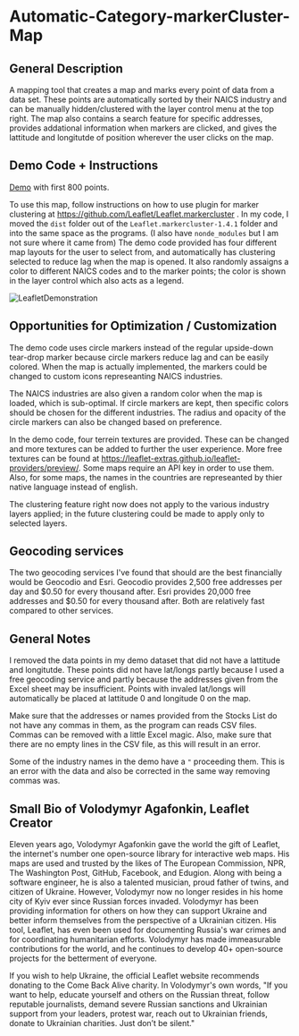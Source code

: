 # Automatic-Category-markerCluster-Map
## General Description
A mapping tool that creates a map and marks every point of data from a data set. These points are automatically sorted by their NAICS industry and can be manually hidden/clustered with the layer control menu at the top right. The map also contains a search feature for specific addresses, provides addational information when markers are clicked, and gives the lattitude and longitutde of position wherever the user clicks on the map.

## Demo Code + Instructions
[Demo](https://leafletmapdemoedugion.surge.sh/) with first 800 points.

To use this map, follow instructions on how to use plugin for marker clustering at https://github.com/Leaflet/Leaflet.markercluster . In my code, I moved the `dist` folder out of the `Leaflet.markercluster-1.4.1` folder and into the same space as the programs. (I also have `nonde_modules` but I am not sure where it came from)
The demo code provided has four different map layouts for the user to select from, and automatically has clustering selected to reduce lag when the map is opened. It also randomly assaigns a color to different NAICS codes and to the marker points; the color is shown in the layer control which also acts as a legend. 

![LeafletDemonstration](https://user-images.githubusercontent.com/93101107/184181320-b4b88487-e60b-42dc-ac5c-4b97ba823dc0.gif)

## Opportunities for Optimization / Customization
The demo code uses circle markers instead of the regular upside-down tear-drop marker because circle markers reduce lag and can be easily colored. When the map is actually implemented, the markers could be changed to custom icons represeanting NAICS industries. 

The NAICS industries are also given a random color when the map is loaded, which is sub-optimal. If circle markers are kept, then specific colors should be chosen for the different industries. The radius and opacity of the circle markers can also be changed based on preference.

In the demo code, four terrein textures are provided. These can be changed and more textures can be added to further the user experience. More free textures can be found at https://leaflet-extras.github.io/leaflet-providers/preview/. Some maps require an API key in order to use them. Also, for some maps, the names in the countries are represeanted by thier native language instead of english.

The clustering feature right now does not apply to the various industry layers applied; in the future clustering could be made to apply only to selected layers.

## Geocoding services
The two geocoding services I've found that should are the best financially would be Geocodio and Esri. Geocodio provides 2,500 free addresses per day and $0.50 for every thousand after. Esri provides 20,000 free addresses and $0.50 for every thousand after. Both are relatively fast compared to other services.

## General Notes
I removed the data points in my demo dataset that did not have a lattitude and longitutde. These points did not have lat/longs partly because I used a free geocoding service and partly because the addresses given from the Excel sheet may be insufficient. Points with invaled lat/longs will automatically be placed at lattitude 0 and longitude 0 on the map.

Make sure that the addresses or names provided from the Stocks List do not have any commas in them, as the program can reads CSV files. Commas can be removed with a little Excel magic. Also, make sure that there are no empty lines in the CSV file, as this will result in an error.

Some of the industry names in the demo have a `"` proceeding them. This is an error with the data and also be corrected in the same way removing commas was.

## Small Bio of Volodymyr Agafonkin, Leaflet Creator

Eleven years ago, Volodymyr Agafonkin gave the world the gift of Leaflet, the internet's number one open-source library for interactive web maps. His maps are used and trusted by the likes of The European Commission, NPR, The Washington Post, GitHub, Facebook, and Edugion. Along with being a software engineer, he is also a talented musician, proud father of twins, and citizen of Ukraine. However, Volodymyr now no longer resides in his home city of Kyiv ever since Russian forces invaded. Volodymyr has been providing information for others on how they can support Ukraine and better inform themselves from the perspective of a Ukrainian citizen. His tool, Leaflet, has even been used for documenting Russia's war crimes and for coordinating humanitarian efforts. Volodymyr has made immeasurable contributions for the world, and he continues to develop 40+ open-source projects for the betterment of everyone.

If you wish to help Ukraine, the official Leaflet website recommends donating to the Come Back Alive charity. In Volodymyr's own words, "If you want to help, educate yourself and others on the Russian threat, follow reputable journalists, demand severe Russian sanctions and Ukrainian support from your leaders, protest war, reach out to Ukrainian friends, donate to Ukrainian charities. Just don’t be silent."
